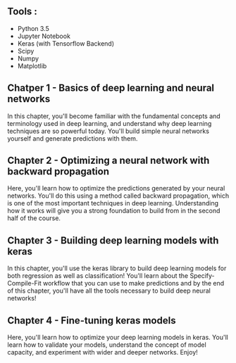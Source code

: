 ## Tools :

- Python 3.5
- Jupyter Notebook
- Keras (with Tensorflow Backend)
- Scipy
- Numpy
- Matplotlib

## Chatper 1 - Basics of deep learning and neural networks

In this chapter, you'll become familiar with the fundamental concepts and terminology used in deep learning, and understand why deep learning techniques are so powerful today. You'll build simple neural networks yourself and generate predictions with them.

## Chapter 2 - Optimizing a neural network with backward propagation

Here, you'll learn how to optimize the predictions generated by your neural networks. You'll do this using a method called backward propagation, which is one of the most important techniques in deep learning. Understanding how it works will give you a strong foundation to build from in the second half of the course.


## Chapter 3 - Building deep learning models with keras

In this chapter, you'll use the keras library to build deep learning models for both regression as well as classification! You'll learn about the Specify-Compile-Fit workflow that you can use to make predictions and by the end of this chapter, you'll have all the tools necessary to build deep neural networks!

## Chapter 4 - Fine-tuning keras models

Here, you'll learn how to optimize your deep learning models in keras. You'll learn how to validate your models, understand the concept of model capacity, and experiment with wider and deeper networks. Enjoy!
